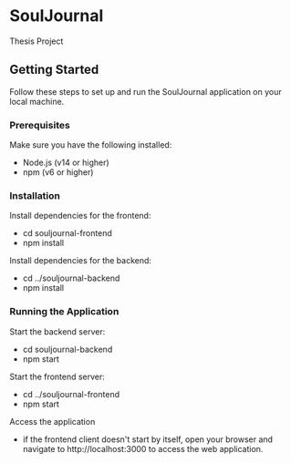 # SoulJournal
Thesis Project

## Getting Started

Follow these steps to set up and run the SoulJournal application on your local machine.

### Prerequisites

Make sure you have the following installed:
- Node.js (v14 or higher)
- npm (v6 or higher)


### Installation

Install dependencies for the frontend:

- cd souljournal-frontend
- npm install

Install dependencies for the backend:

- cd ../souljournal-backend
- npm install

### Running the Application

Start the backend server:

- cd souljournal-backend
- npm start

Start the frontend server:

- cd ../souljournal-frontend
- npm start

Access the application

- if the frontend client doesn't start by itself, open your browser and navigate to http://localhost:3000 to access the web application.